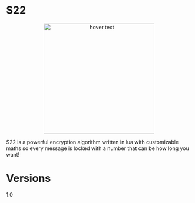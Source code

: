 # S22
<p align="center">
  <img src="https://i.imgur.com/gPW6ZsJ.png" width="300" title="hover text">
</p>

S22 is a powerful encryption algorithm written in lua with customizable maths so every message is locked with a number that can be how long you want!

# Versions
1.0
